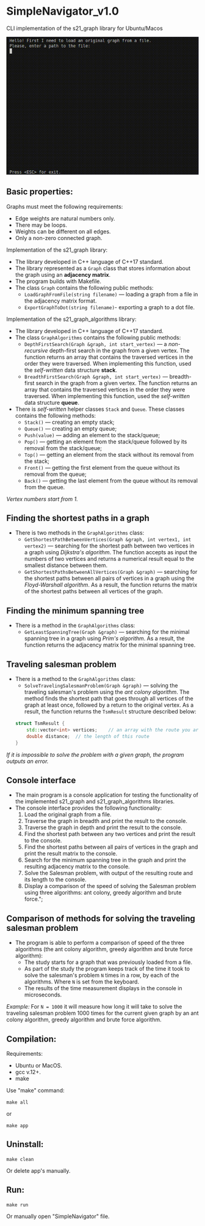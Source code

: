 # SimpleNavigator_v1.0
CLI implementation of the s21_graph library for Ubuntu/Macos

![](https://github.com/Apsaraconda/SimpleNavigator_v1.0/blob/main/misc/gif/preview.gif)

## Basic properties:

Graphs must meet the following requirements:
- Edge weights are natural numbers only.
- There may be loops.
- Weights can be different on all edges.
- Only a non-zero connected graph.


Implementation of the s21_graph library:  
* The library developed in C++ language of C++17 standard.
* The library represented as a `Graph` class that stores information about the graph using an **adjacency matrix**.
* The program builds with Makefile.
* The class `Graph` contains the following public methods:
    + `LoadGraphFromFile(string filename)` — loading a graph from a file in the adjacency matrix format.
    + `ExportGraphToDot(string filename)`- exporting a graph to a dot file.

Implementation of the s21_graph_algorithms library:  
* The library developed in C++ language of C++17 standard.
* The class ` GraphAlgorithms ` contains the following public methods:
    + `DepthFirstSearch(Graph &graph, int start_vertex)` — a *non-recursive* depth-first search in the graph from a given vertex. The function returns an array that contains the traversed vertices in the order they were traversed. When implementing this function, used the *self-written* data structure **stack**.
    + `BreadthFirstSearch(Graph &graph, int start_vertex)` — breadth-first search in the graph from a given vertex. The function returns an array that contains the traversed vertices in the order they were traversed. When implementing this function, used the *self-written* data structure **queue**.
* There is *self-written* helper classes `Stack` and `Queue`. These classes contains the following methods:
    + `Stack()` — creating an empty stack;
    + `Queue()` — creating an empty queue;
    + `Push(value)` — adding an element to the stack/queue;
    + `Pop()` — getting an element from the stack/queue followed by its removal from the stack/queue;
    + `Top()` — getting an element from the stack without its removal from the stack;
    + `Front()` — getting the first element from the queue without its removal from the queue;
    + `Back()` — getting the last element from the queue without its removal from the queue.

*Vertex numbers start from 1.*

## Finding the shortest paths in a graph

* There is two methods in the `GraphAlgorithms` class:
    + `GetShortestPathBetweenVertices(Graph &graph, int vertex1, int vertex2)` — searching for the shortest path between two vertices in a graph using *Dijkstra's algorithm*. The function accepts as input the numbers of two vertices and returns a numerical result equal to the smallest distance between them.
    + `GetShortestPathsBetweenAllVertices(Graph &graph)` — searching for the shortest paths between all pairs of vertices in a graph using the *Floyd-Warshall algorithm*. As a result, the function returns the matrix of the shortest paths between all vertices of the graph.

## Finding the minimum spanning tree

* There is a method in the `GraphAlgorithms` class:
    + `GetLeastSpanningTree(Graph &graph)` — searching for the minimal spanning tree in a graph using *Prim's algorithm*. As a result, the function returns the adjacency matrix for the minimal spanning tree.

## Traveling salesman problem

* There is a method to the `GraphAlgorithms` class:
    + `SolveTravelingSalesmanProblem(Graph &graph)` — solving the traveling salesman's problem using the *ant colony algorithm*.
The method finds the shortest path that goes through all vertices of the graph at least once, followed by a return to the original vertex. As a result, the function returns the `TsmResult` structure described below:
    ```cpp
    struct TsmResult {
        std::vector<int> vertices;    // an array with the route you are looking for (with the vertex traverse order).
        double distance;  // the length of this route
    }
    ``` 

*If it is impossible to solve the problem with a given graph, the program outputs an error.*

## Console interface

* The main program is a console application for testing the functionality of the implemented s21_graph and s21_graph_algorithms libraries. 
* The console interface provides the following functionality:
    1. Load the original graph from a file.
    2. Traverse the graph in breadth and print the result to the console.   
    3. Traverse the graph in depth and print the result to the console.
    4. Find the shortest path between any two vertices and print the result to the console.
    5. Find the shortest paths between all pairs of vertices in the graph and print the result matrix to the console.
    6. Search for the minimum spanning tree in the graph and print the resulting adjacency matrix to the console.
    7. Solve the Salesman problem, with output of the resulting route and its length to the console.
    8. Display a comparison of the speed of solving the Salesman problem using three algorithms: ant colony, greedy algorithm and brute force.";
## Comparison of methods for solving the traveling salesman problem

* The program is able to perform a comparison of speed of the three algorithms (the ant colony algorithm, greedy algorithm and brute force algorithm):
    + The study starts for a graph that was previously loaded from a file.
    + As part of the study the program keeps track of the time it took to solve the salesman's problem `N` times in a row, by each of the algorithms. Where `N` is set from the keyboard.
    + The results of the time measurement displays in the console in microseconds.

*Example:* For `N = 1000` it will measure how long it will take to solve the traveling salesman problem 1000 times for the current given graph by an ant colony algorithm, greedy algorithm and brute force algorithm.

## Compilation:

Requirements:
+ Ubuntu or MacOS.
+ gcc v.12+.
+ make

Use "make" command:
```
make all
```
or
```
make app
```
## Uninstall:
```
make clean
```
Or delete app's manually.

## Run:
```
make run
```
Or manually open "SimpleNavigator" file.
